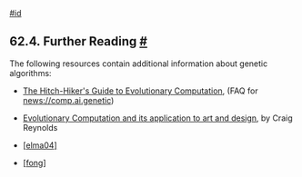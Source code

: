 [#id](#GEQO-BIBLIO)

## 62.4. Further Reading [#](#GEQO-BIBLIO)

The following resources contain additional information about genetic algorithms:

* [The Hitch-Hiker's Guide to Evolutionary Computation](http://www.faqs.org/faqs/ai-faq/genetic/part1/), (FAQ for [news://comp.ai.genetic]())

* [Evolutionary Computation and its application to art and design](https://www.red3d.com/cwr/evolve.html), by Craig Reynolds

* [\[elma04\]](biblio#ELMA04)

* [\[fong\]](biblio#FONG)